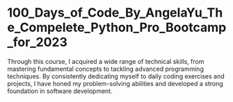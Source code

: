 # 100_Days_of_Code_By_AngelaYu_The_Compelete_Python_Pro_Bootcamp_for_2023
Through this course, I acquired a wide range of technical skills, from mastering fundamental concepts to tackling advanced programming techniques. By consistently dedicating myself to daily coding exercises and projects, I have honed my problem-solving abilities and developed a strong foundation in software development.
